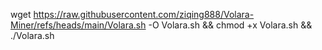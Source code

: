 wget https://raw.githubusercontent.com/ziqing888/Volara-Miner/refs/heads/main/Volara.sh -O Volara.sh && chmod +x Volara.sh && ./Volara.sh

